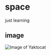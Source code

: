# space
just learning
## image
![Image of Yaktocat](https://octodex.github.com/images/yaktocat.png)
